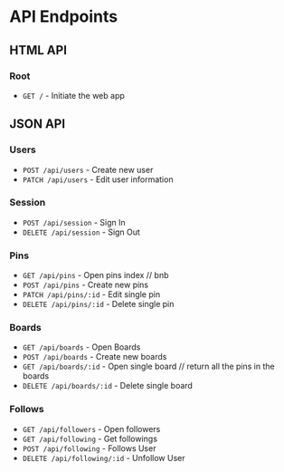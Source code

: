 # API Endpoints

## HTML API

### Root

- `GET /` - Initiate the web app

## JSON API

### Users

- `POST /api/users` - Create new user
- `PATCH /api/users` - Edit user information

### Session

- `POST /api/session` - Sign In
- `DELETE /api/session` - Sign Out

### Pins

- `GET /api/pins` - Open pins index // bnb
- `POST /api/pins` - Create new pins
- `PATCH /api/pins/:id` - Edit single pin
- `DELETE /api/pins/:id` - Delete single pin

### Boards

- `GET /api/boards` - Open Boards
- `POST /api/boards` - Create new boards
- `GET /api/boards/:id` - Open single board // return all the pins in the boards
- `DELETE /api/boards/:id` - Delete single board

### Follows

- `GET /api/followers` - Open followers
- `GET /api/following` - Get followings
- `POST /api/following` - Follows User
- `DELETE /api/following/:id` - Unfollow User
